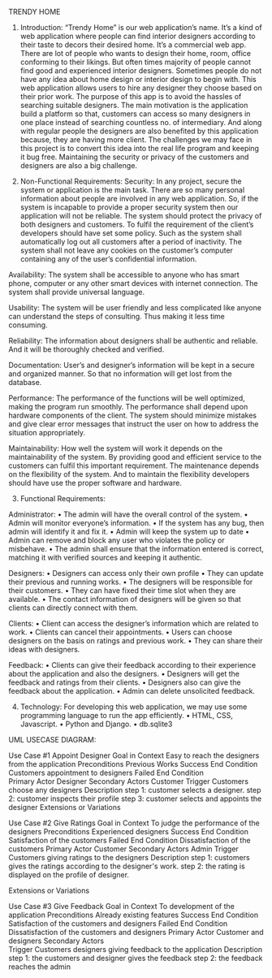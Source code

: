 TRENDY HOME


1.	Introduction:
“Trendy Home” is our web application’s name. It’s a kind of web application where people can find interior designers according to their taste to decors their desired home. It’s a commercial web app.
There are lot of people who wants to design their home, room, office conforming to their likings. But often times majority of people cannot find good and experienced interior designers. Sometimes people do not have any idea about home design or interior design to begin with. This web application allows users to hire any designer they choose based on their prior work.
The purpose of this app is to avoid the hassles of searching suitable designers. The main motivation is the application build a platform so that, customers can access so many designers in one place instead of searching countless no. of intermediary. And along with regular people the designers are also benefited by this application because, they are having more client.
The challenges we may face in this project is to convert this idea into the real life program and keeping it bug free. Maintaining the security or privacy of the customers and designers are also a big challenge. 

2.	Non-Functional Requirements:
Security:
In any project, secure the system or application is the main task. There are so many personal information about people are involved in any web application. So, if the system is incapable to provide a proper security system then our application will not be reliable. The system should protect the privacy of both designers and customers. To fulfil the requirement of the client’s developers should have set some policy. Such as the system shall automatically log out all customers after a period of inactivity. The system shall not leave any cookies on the customer’s computer containing any of the user’s confidential information.

Availability:
The system shall be accessible to anyone who has smart phone, computer or any other smart devices with internet connection. The system shall provide universal language. 


Usability:
The system will be user friendly and less complicated like anyone can understand the steps of consulting. Thus making it less time consuming.

Reliability:
The information about designers shall be authentic and reliable. And it will be thoroughly checked and verified.

Documentation:
User’s and designer’s information will be kept in a secure and organized manner. So that no information will get lost from the database.

Performance:
The performance of the functions will be well optimized, making the program run smoothly. The performance shall depend upon hardware components of the client. The system should minimize mistakes and give clear error messages that instruct the user on how to address the situation appropriately. 

Maintainability:
How well the system will work it depends on the maintainability of the system. By providing good and efficient service to the customers can fulfil this important requirement. The maintenance depends on the flexibility of the system. And to maintain the flexibility developers should have use the proper software and hardware. 

3.	Functional Requirements:

Administrator:
•	The admin will have the overall control of the system.
•	Admin will monitor everyone’s information.
•	If the system has any bug, then admin will identify it and fix it.
•	Admin will keep the system up to date
•	Admin can remove and block any user who violates the policy or misbehave.
•	The admin shall ensure that the information entered is correct, matching it with verified sources and keeping it authentic.
 


 Designers:
•	Designers can access only their own profile 
•	They can update their previous and running works.
•	The designers will be responsible for their customers.
•	They can have fixed their time slot when they are available.
•	The contact information of designers will be given so that clients can directly connect with them.

Clients:
•	Client can access the designer’s information which are related to work.
•	Clients can cancel their appointments.
•	Users can choose designers on the basis on ratings and previous work.
•	They can share their ideas with designers.

Feedback:
•	Clients can give their feedback according to their experience about the application and also the designers.
•	Designers will get the feedback and ratings from their clients.
•	Designers also can give the feedback about the application.
•	Admin can delete unsolicited feedback.

4.	Technology:
For developing this web application, we may use some programming language to run the app efficiently.
•	HTML, CSS, Javascript.
•	Python and Django.
•	db.sqlite3




UML USECASE DIAGRAM:



 








Use Case #1	Appoint Designer
Goal in Context	Easy to reach the designers from the application
Preconditions	Previous Works
Success End Condition	Customers appointment to designers
Failed End Condition	
Primary Actor	Designer
Secondary Actors	Customer
Trigger	Customers choose any designers
Description	step 1: customer selects a designer. 
step 2: customer inspects their profile 
step 3: customer selects and appoints the designer
Extensions or Variations	

Use Case #2	Give Ratings
Goal in Context	To judge the performance of the designers
Preconditions	Experienced designers
Success End Condition	Satisfaction of the customers
Failed End Condition	Dissatisfaction of the customers
Primary Actor	Customer
Secondary Actors	Admin
Trigger	Customers giving ratings to the designers
Description	step 1: customers gives the ratings according to the designer's work.
step 2: the rating is displayed on the profile of designer.

Extensions or Variations	

Use Case #3	Give Feedback
Goal in Context	To development of the application
Preconditions	Already existing features
Success End Condition	Satisfaction of the customers and designers
Failed End Condition	Dissatisfaction of the customers and designers
Primary Actor	Customer and designers
Secondary Actors	
Trigger	Customers designers giving feedback to the application
Description	step 1: the customers and designer gives the feedback
step 2: the feedback reaches the admin









